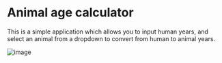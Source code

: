 # Animal age calculator

This is a simple application which allows you to input human years, and select an animal from a dropdown to convert from human to animal years.

![image](https://github.com/babylard/Animal-age-calculator/assets/75695872/b7240dc3-b114-49d8-a54b-913bc8485687)

